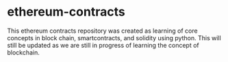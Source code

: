 # ethereum-contracts

This ethereum contracts repository was created as learning of core concepts in block chain, smartcontracts, and solidity using python.
This will still be updated as we are still in progress of learning the concept of blockchain.
